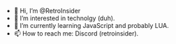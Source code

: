 - 👋 Hi, I’m @RetroInsider
- 👀 I’m interested in technolgy (duh).
- 🌱 I’m currently learning JavaScript and probably LUA.
- 📫 How to reach me: Discord (retroinsider).

<!---
RetroInsider/RetroInsider is a ✨ special ✨ repository because its `README.md` (this file) appears on your GitHub profile.
You can click the Preview link to take a look at your changes.
--->
